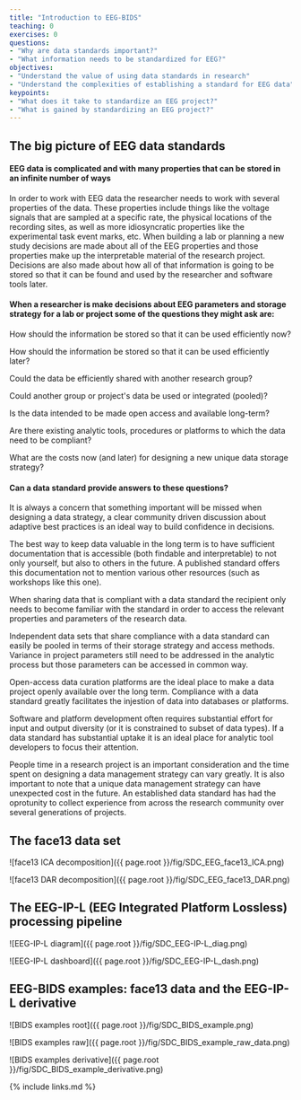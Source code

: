 ```yaml
---
title: "Introduction to EEG-BIDS"
teaching: 0
exercises: 0
questions:
- "Why are data standards important?"
- "What information needs to be standardized for EEG?"
objectives:
- "Understand the value of using data standards in research"
- "Understand the complexities of establishing a standard for EEG data"
keypoints:
- "What does it take to standardize an EEG project?"
- "What is gained by standardizing an EEG project?"
---
```


## The big picture of EEG data standards

#### **EEG data is complicated and with many properties that can be stored in an infinite number of ways**

In order to work with EEG data the researcher needs to work with several properties of the data. These properties include things like the voltage signals that are sampled at a specific rate, the physical locations of the recording sites, as well as more idiosyncratic properties like the experimental task event marks, etc. When building a lab or planning a new study decisions are made about all of the EEG properties and those properties make up the interpretable material of the research project. Decisions are also made about how all of that information is going to be stored so that it can be found and used by the researcher and software tools later.


#### **When a researcher is make decisions about EEG parameters and storage strategy for a lab or project some of the questions they might ask are:**

How should the information be stored so that it can be used efficiently now?

How should the information be stored so that it can be used efficiently later?

Could the data be efficiently shared with another research group?

Could another group or project's data be used or integrated (pooled)?

Is the data intended to be made open access and available long-term?

Are there existing analytic tools, procedures or platforms to which the data need to be compliant?

What are the costs now (and later) for designing a new unique data storage strategy?


#### **Can a data standard provide answers to these questions?**

It is always a concern that something important will be missed when designing a data strategy, a clear community driven discussion about adaptive best practices is an ideal way to build confidence in decisions.

The best way to keep data valuable in the long term is to have sufficient documentation that is accessible (both findable and interpretable) to not only yourself, but also to others in the future. A published standard offers this documentation not to mention various other resources (such as workshops like this one).

When sharing data that is compliant with a data standard the recipient only needs to become familiar with the standard in order to access the relevant properties and parameters of the research data.

Independent data sets that share compliance with a data standard can easily be pooled in terms of their storage strategy and access methods. Variance in project parameters still need to be addressed in the analytic process but those parameters can be accessed in common way.

Open-access data curation platforms are the ideal place to make a data project openly available over the long term. Compliance with a data standard greatly facilitates the injestion of data into databases or platforms.

Software and platform development often requires substantial effort for input and output diversity (or it is constrained to subset of data types). If a data standard has substantial uptake it is an ideal place for analytic tool developers to focus their attention.

People time in a research project is an important consideration and the time spent on designing a data management strategy can vary greatly. It is also important to note that a unique data management strategy can have unexpected cost in the future. An established data standard has had the oprotunity to collect experience from across the research community over several generations of projects. 

## **The face13 data set**

![face13 ICA decomposition]({{ page.root }}/fig/SDC_EEG_face13_ICA.png)

![face13 DAR decomposition]({{ page.root }}/fig/SDC_EEG_face13_DAR.png)

## **The EEG-IP-L (EEG Integrated Platform Lossless) processing pipeline**

![EEG-IP-L diagram]({{ page.root }}/fig/SDC_EEG-IP-L_diag.png)

![EEG-IP-L dashboard]({{ page.root }}/fig/SDC_EEG-IP-L_dash.png)

## **EEG-BIDS examples: face13 data and the EEG-IP-L derivative**

![BIDS examples root]({{ page.root }}/fig/SDC_BIDS_example.png)

![BIDS examples raw]({{ page.root }}/fig/SDC_BIDS_example_raw_data.png)

![BIDS examples derivative]({{ page.root }}/fig/SDC_BIDS_example_derivative.png)


{% include links.md %}

